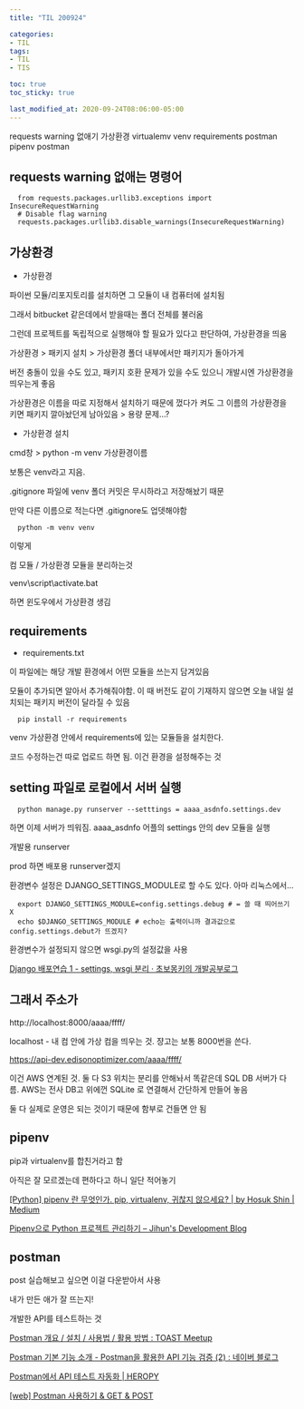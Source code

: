 ```yaml
---
title: "TIL 200924"

categories:
- TIL
tags:
- TIL
- TIS

toc: true
toc_sticky: true

last_modified_at: 2020-09-24T08:06:00-05:00
---
```

requests warning 없애기 가상환경 virtualemv venv requirements postman pipenv postman

## requests warning 없애는 명령어

      from requests.packages.urllib3.exceptions import InsecureRequestWarning
      # Disable flag warning
      requests.packages.urllib3.disable_warnings(InsecureRequestWarning)

## 가상환경

* 가상환경

파이썬 모듈/리포지토리를 설치하면 그 모듈이 내 컴퓨터에 설치됨

그래서 bitbucket 같은데에서 받을때는 폴더 전체를 불러옴

그런데 프로젝트를 독립적으로 실행해야 할 필요가 있다고 판단하여, 가상환경을 띄움

가상환경 > 패키지 설치 > 가상환경 폴더 내부에서만 패키지가 돌아가게

버전 충돌이 있을 수도 있고, 패키지 호환 문제가 있을 수도 있으니 개발시엔 가상환경을 띄우는게 좋음

가상환경은 이름을 따로 지정해서 설치하기 때문에 껐다가 켜도 그 이름의 가상환경을 키면 패키지 깔아놨던게 남아있음 > 용량 문제...?

* 가상환경 설치

cmd창 > python -m venv 가상환경이름

보통은 venv라고 지음.

.gitignore 파일에 venv 폴더 커밋은 무시하라고 저장해놨기 때문

만약 다른 이름으로 적는다면 .gitignore도 업뎃해야함

      python -m venv venv
      
이렇게

컴 모듈 / 가상환경 모듈을 분리하는것

venv\script\activate.bat 

하면 윈도우에서 가상환경 생김

## requirements

* requirements.txt

이 파일에는 해당 개발 환경에서 어떤 모듈을 쓰는지 담겨있음

모듈이 추가되면 알아서 추가해줘야함. 이 때 버전도 같이 기재하지 않으면 오늘 내일 설치되는 패키지 버전이 달라질 수 있음

      pip install -r requirements
      
venv 가상환경 안에서 requirements에 있는 모듈들을 설치한다.

코드 수정하는건 따로 업로드 하면 됨. 이건 환경을 설정해주는 것

## setting 파일로 로컬에서 서버 실행

      python manage.py runserver --setttings = aaaa_asdnfo.settings.dev
      
하면 이제 서버가 띄워짐. aaaa_asdnfo 어플의 settings 안의 dev 모듈을 실행

개발용 runserver

prod 하면 배포용 runserver겠지

환경변수 설정은 DJANGO_SETTINGS_MODULE로 할 수도 있다. 아마 리눅스에서...

      export DJANGO_SETTINGS_MODULE=config.settings.debug # = 쓸 때 띄어쓰기 X
      echo $DJANGO_SETTINGS_MODULE # echo는 출력이니까 결과값으로 config.settings.debut가 뜨겠지?

환경변수가 설정되지 않으면 wsgi.py의 설정값을 사용

[Django 배포연습 1 - settings, wsgi 분리 · 초보몽키의 개발공부로그](https://wayhome25.github.io/django/2018/03/03/django-deploy-01-settings/)

## 그래서 주소가

http://localhost:8000/aaaa/ffff/

localhost - 내 컴 안에 가상 컴을 띄우는 것. 쟝고는 보통 8000번을 쓴다.

https://api-dev.edisonoptimizer.com/aaaa/ffff/

이건 AWS 연계된 것. 둘 다 S3 위치는 분리를 안해놔서 똑같은데 SQL DB 서버가 다름. AWS는 전사 DB고 위에껀 SQLite 로 연결해서 간단하게 만들어 놓음

둘 다 실제로 운영은 되는 것이기 때문에 함부로 건들면 안 됨

## pipenv

pip과 virtualenv를 합친거라고 함

아직은 잘 모르겠는데 편하다고 하니 일단 적어놓기

[\[Python\] pipenv 란 무엇인가. pip, virtualenv, 귀찮지 않으세요? \| by Hosuk Shin \| Medium](https://medium.com/@erish/python-pipenv-%EB%9E%80-%EB%AC%B4%EC%97%87%EC%9D%B8%EA%B0%80-961b00d4f42f)

[Pipenv으로 Python 프로젝트 관리하기 – Jihun's Development Blog](https://cjh5414.github.io/how-to-manage-python-project-with-pipenv/)

## postman

post 실습해보고 싶으면 이걸 다운받아서 사용

내가 만든 애가 잘 뜨는지!

개발한 API를 테스트하는 것

[Postman 개요 / 설치 / 사용법 / 활용 방법 : TOAST Meetup](https://meetup.toast.com/posts/107)

[Postman 기본 기능 소개 - Postman을 활용한 API 기능 검증 (2) : 네이버 블로그](http://blog.naver.com/PostView.nhn?blogId=wisestone2007&logNo=221393509035&categoryNo=29&parentCategoryNo=0&viewDate=&currentPage=1&postListTopCurrentPage=1&from=postView)

[Postman에서 API 테스트 자동화 \| HEROPY](https://heropy.blog/2020/08/31/postman-api-testing/)

[\[web\] Postman 사용하기 & GET & POST](https://ychae-leah.tistory.com/50)
